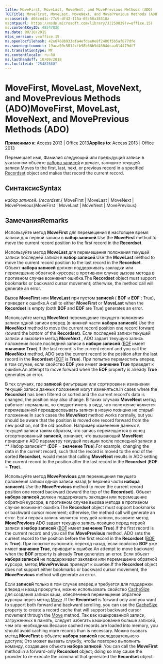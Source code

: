 ```yaml
---
title: MoveFirst, MoveLast, MoveNext, and MovePrevious Methods (ADO)
TOCTitle: MoveFirst, MoveLast, MoveNext, and MovePrevious Methods (ADO)
ms:assetid: d04ce41c-77c9-df42-115a-65c50a38518a
ms:mtpsurl: https://msdn.microsoft.com/library/JJ250039(v=office.15)
ms:contentKeyID: 48547836
ms.date: 09/18/2015
mtps_version: v=office.15
ms.openlocfilehash: 42e8768b933afa4efdae0e8f2480f5b5af877dfe
ms.sourcegitcommit: 19aca09c5812cfb98b68b5d4604dcaa814479df7
ms.translationtype: MT
ms.contentlocale: ru-RU
ms.lasthandoff: 10/09/2018
ms.locfileid: "25482580"
---
```

# <a name="movefirst-movelast-movenext-and-moveprevious-methods-ado"></a><span data-ttu-id="5a9b9-102">MoveFirst, MoveLast, MoveNext, and MovePrevious Methods (ADO)</span><span class="sxs-lookup"><span data-stu-id="5a9b9-102">MoveFirst, MoveLast, MoveNext, and MovePrevious Methods (ADO)</span></span>


<span data-ttu-id="5a9b9-103">**Применимо к**: Access 2013 | Office 2013</span><span class="sxs-lookup"><span data-stu-id="5a9b9-103">**Applies to**: Access 2013 | Office 2013</span></span>

<span data-ttu-id="5a9b9-104">Перемещает имя, Фамилия следующий или предыдущий записи в указанном объекте [набора записей](recordset-object-ado.md) и делает, запишите текущей записи.</span><span class="sxs-lookup"><span data-stu-id="5a9b9-104">Moves to the first, last, next, or previous record in a specified [Recordset](recordset-object-ado.md) object and makes that record the current record.</span></span>

## <a name="syntax"></a><span data-ttu-id="5a9b9-105">Синтаксис</span><span class="sxs-lookup"><span data-stu-id="5a9b9-105">Syntax</span></span>

<span data-ttu-id="5a9b9-106">*набор записей*. {</span><span class="sxs-lookup"><span data-stu-id="5a9b9-106">*recordset*.{</span></span> <span data-ttu-id="5a9b9-107">MoveFirst | MoveLast | MoveNext | MovePrevious}</span><span class="sxs-lookup"><span data-stu-id="5a9b9-107">MoveFirst | MoveLast | MoveNext | MovePrevious}</span></span>

## <a name="remarks"></a><span data-ttu-id="5a9b9-108">Замечания</span><span class="sxs-lookup"><span data-stu-id="5a9b9-108">Remarks</span></span>

<span data-ttu-id="5a9b9-109">Используйте метод **MoveFirst** для перемещения в настоящее время записи для первой записи в **набор записей**.</span><span class="sxs-lookup"><span data-stu-id="5a9b9-109">Use the **MoveFirst** method to move the current record position to the first record in the **Recordset**.</span></span>

<span data-ttu-id="5a9b9-110">Используйте метод **MoveLast** для перемещения положения текущей записи последней записи в **набор записей**.</span><span class="sxs-lookup"><span data-stu-id="5a9b9-110">Use the **MoveLast** method to move the current record position to the last record in the **Recordset**.</span></span> <span data-ttu-id="5a9b9-111">Объект **набора записей** должен поддерживать закладки или перемещение обратной курсора; в противном случае вызова метода в противном случае возникнет ошибка.</span><span class="sxs-lookup"><span data-stu-id="5a9b9-111">The **Recordset** object must support bookmarks or backward cursor movement; otherwise, the method call will generate an error.</span></span>

<span data-ttu-id="5a9b9-112">Вызов **MoveFirst** или **MoveLast** при пустом **записей** ( **BOF** и **EOF** : True), приведет к ошибке.</span><span class="sxs-lookup"><span data-stu-id="5a9b9-112">A call to either **MoveFirst** or **MoveLast** when the **Recordset** is empty (both **BOF** and **EOF** are True) generates an error.</span></span>

<span data-ttu-id="5a9b9-113">Используйте метод **MoveNext** перемещение текущего положения записи одной записи вперед (в нижней части **набора записей**).</span><span class="sxs-lookup"><span data-stu-id="5a9b9-113">Use the **MoveNext** method to move the current record position one record forward (toward the bottom of the **Recordset**).</span></span> <span data-ttu-id="5a9b9-114">Если последней записи текущей записи и вызовите метод **MoveNext** , ADO задает текущую запись положение после последней записи в **наборе записей** ([EOF](bof-eof-properties-ado.md) имеет **значение True**).</span><span class="sxs-lookup"><span data-stu-id="5a9b9-114">If the last record is the current record and you call the **MoveNext** method, ADO sets the current record to the position after the last record in the **Recordset** ([EOF](bof-eof-properties-ado.md) is **True**).</span></span> <span data-ttu-id="5a9b9-115">При попытке переместить вперед в том случае, если свойство **EOF** уже имеет **значение True** приведет к ошибке.</span><span class="sxs-lookup"><span data-stu-id="5a9b9-115">An attempt to move forward when the **EOF** property is already **True** generates an error.</span></span>

<span data-ttu-id="5a9b9-116">В тех случаях, где **записей** фильтрации или сортировки и изменении текущей записи данных положения могут изменяться.</span><span class="sxs-lookup"><span data-stu-id="5a9b9-116">In cases where the **Recordset** has been filtered or sorted and the current record's data is changed, the position may also change.</span></span> <span data-ttu-id="5a9b9-117">В таких случаях **MoveNext** метод работает нормально, но следует иметь в виду, что положение является перемещенной переадресовывать записи в новую позицию не старый положение.</span><span class="sxs-lookup"><span data-stu-id="5a9b9-117">In such cases the **MoveNext** method works normally, but you should be aware that the position is moved one record forward from the new position, not the old position.</span></span> <span data-ttu-id="5a9b9-118">Например изменение данных в текущей записи таким образом, что запись перемещается в конец отсортированный **записей,** означает, что вызывающий **MoveNext** приводит к ADO параметру текущей позиции после последней записи в \*\* Набор записей\*\* (**EOF** = **значение True**).</span><span class="sxs-lookup"><span data-stu-id="5a9b9-118">For example, changing the data in the current record, such that the record is moved to the end of the sorted **Recordset,** would mean that calling **MoveNext** results in ADO setting the current record to the position after the last record in the **Recordset** (**EOF** = **True**).</span></span>

<span data-ttu-id="5a9b9-119">Используйте метод **MovePrevious** для перемещения текущего положения записи одной записи назад (к верхней части **набора записей**).</span><span class="sxs-lookup"><span data-stu-id="5a9b9-119">Use the **MovePrevious** method to move the current record position one record backward (toward the top of the **Recordset**).</span></span> <span data-ttu-id="5a9b9-120">Объект **набора записей** должен поддерживать закладки или перемещение обратной курсора; в противном случае вызова метода в противном случае возникнет ошибка.</span><span class="sxs-lookup"><span data-stu-id="5a9b9-120">The **Recordset** object must support bookmarks or backward cursor movement; otherwise, the method call will generate an error.</span></span> <span data-ttu-id="5a9b9-121">Если первая запись является текущей записи, вызовите метод **MovePrevious** ADO задает текущую запись позицию перед первой записи в **набор записей** ([BOF](bof-eof-properties-ado.md) имеет **значение True**).</span><span class="sxs-lookup"><span data-stu-id="5a9b9-121">If the first record is the current record and you call the **MovePrevious** method, ADO sets the current record to the position before the first record in the **Recordset** ([BOF](bof-eof-properties-ado.md) is **True**).</span></span> <span data-ttu-id="5a9b9-122">При попытке выполнить переход назад, если свойство **BOF** уже имеет **значение True,** приводит к ошибке.</span><span class="sxs-lookup"><span data-stu-id="5a9b9-122">An attempt to move backward when the **BOF** property is already **True** generates an error.</span></span> <span data-ttu-id="5a9b9-123">Если объект **набора записей** не поддерживает закладки или перемещение обратной курсора, метод **MovePrevious** приведет к ошибке.</span><span class="sxs-lookup"><span data-stu-id="5a9b9-123">If the **Recordset** object does not support either bookmarks or backward cursor movement, the **MovePrevious** method will generate an error.</span></span>

<span data-ttu-id="5a9b9-124">Если **записей** только в том случае вперед и требуется для поддержки вперед и назад прокрутки, можно использовать свойство [CacheSize](cachesize-property-ado.md) для создания записи кэша, обеспечения перемещение обратной курсора через метод [Move](move-method-ado.md) .</span><span class="sxs-lookup"><span data-stu-id="5a9b9-124">If the **Recordset** is forward only and you want to support both forward and backward scrolling, you can use the [CacheSize](cachesize-property-ado.md) property to create a record cache that will support backward cursor movement through the [Move](move-method-ado.md) method.</span></span> <span data-ttu-id="5a9b9-125">Так как кэшированной записи, загруженных в память, следует избегать кэширование больше записей, чем это необходимо.</span><span class="sxs-lookup"><span data-stu-id="5a9b9-125">Because cached records are loaded into memory, you should avoid caching more records than is necessary.</span></span> <span data-ttu-id="5a9b9-126">Можно вызвать метод **MoveFirst** в объекте **набора записей** последовательного доступа; Это может вызвать службу, чтобы повторно выполнить команду, создавшее объекта **набора записей** .</span><span class="sxs-lookup"><span data-stu-id="5a9b9-126">You can call the **MoveFirst** method in a forward-only **Recordset** object; doing so may cause the provider to re-execute the command that generated the **Recordset** object.</span></span>

